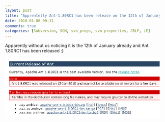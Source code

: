 ```yaml
---
layout: post
title: "Apprentelly Ant-1.80RC1 has been release on the 12th of January 2010"
date: 2010-01-06 09:11
comments: true
categories: [Subversion, SCM, svn_props, svn properties, CRLF, LF]
---
```


Apparently without us noticing it is the 12th of January already and Ant 1.80RC1 has been released :) 

![Ant - 1.80RC1](/assets/images/ant-180RC1.PNG)